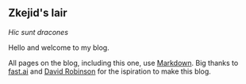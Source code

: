 ## Zkejid's lair
*Hic sunt dracones*

Hello and welcome to my blog.

All pages on the blog, including this one, use [Markdown](https://guides.github.com/features/mastering-markdown/). Big thanks to [fast.ai](https://www.fast.ai) and [David Robinson](http://varianceexplained.org/) for the ispiration to make this blog.
